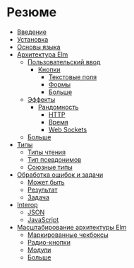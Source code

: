 <!-- 
Summary
{:.origin_doc}
 -->

# Резюме

* [Введение](README.md)<!-- {:data-origin=Introduction} -->
* [Установка](install.md)<!-- {:data-origin=Install} -->
* [Основы языка](core_language.md)<!-- {:data-origin=Core Language} -->
* [Архитектура Elm](architecture/README.md)<!-- {:data-origin=The Elm Architecture} -->
  * [Пользовательский ввод](architecture/user_input/README.md)<!-- {:data-origin=User Input} -->
    * [Кнопки](architecture/user_input/buttons.md)<!-- {:data-origin=Buttons} -->
      * [Текстовые поля](architecture/user_input/text_fields.md)<!-- {:data-origin=Text Fields} -->
      * [Формы](architecture/user_input/forms.md)<!-- {:data-origin=Forms} -->
      * [Больше](architecture/user_input/more.md)<!-- {:data-origin=More} -->
  * [Эффекты](architecture/effects/README.md)<!-- {:data-origin=Effects} -->
    * [Рандомность](architecture/effects/random.md)<!-- {:data-origin=Random} -->
      * [HTTP](architecture/effects/http.md)<!-- {:data-origin=HTTP} -->
      * [Время](architecture/effects/time.md)<!-- {:data-origin=Time} -->
      * [Web Sockets](architecture/effects/web_sockets.md)<!-- {:data-origin=Web Sockets} -->
  * [Больше](architecture/more.md)<!-- {:data-origin=More} -->
* [Типы](types/README.md)<!-- {:data-origin=Types} -->
  * [Типы чтения](types/reading_types.md)<!-- {:data-origin=Reading Types} -->
  * [Тип псевдонимов](types/type_aliases.md)<!-- {:data-origin=Type Aliases} -->
  * [Союзные типы](types/union_types.md)<!-- {:data-origin=Union Types} -->
* [Обработка ошибок и задачи](error_handling/README.md)<!-- {:data-origin=Error Handling and Tasks} -->
  * [Может быть](error_handling/maybe.md)<!-- {:data-origin=Maybe} -->
  * [Результат](error_handling/result.md)<!-- {:data-origin=Result} -->
  * [Задача](error_handling/task.md)<!-- {:data-origin=Task} -->
* [Interop](interop/README.md)<!-- {:data-origin=Interop} -->
  * [JSON](interop/json.md)<!-- {:data-origin=JSON} -->
  * [JavaScript](interop/javascript.md)<!-- {:data-origin=JavaScript} -->
* [Масштабирование архитектуры Elm](reuse/README.md)<!-- {:data-origin=Scaling The Elm Architecture} -->
  * [Маркированные чекбоксы](reuse/checkboxes.md)<!-- {:data-origin=Labeled Checkboxes} -->
  * [Радио-кнопки](reuse/radio_buttons.md)<!-- {:data-origin=Radio Buttons} -->
  * [Модули](reuse/modules.md)<!-- {:data-origin=Modules} -->
  * [Больше](reuse/more.md)<!-- {:data-origin=More} -->
